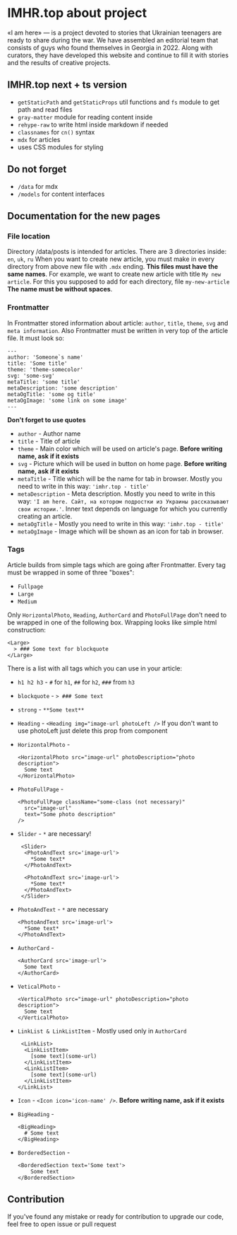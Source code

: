 # IMHR.top about project

«I am here» — is a project devoted to stories that Ukrainian teenagers are ready to share during the war. We have assembled an editorial team that consists of guys who found themselves in Georgia in 2022. Along with curators, they have developed this website and continue to fill it with stories and the results of creative projects.

## IMHR.top next + ts version

- `getStaticPath` and `getStaticProps` util functions and `fs` module to get path and read files
- `gray-matter` module for reading content inside
- `rehype-raw` to write html inside markdown if needed
- `classnames` for `cn()` syntax
- `mdx` for articles
- uses CSS modules for styling

## Do not forget

- `/data` for mdx
- `/models` for content interfaces

## Documentation for the new pages

### File location

Directory /data/posts is intended for articles. There are 3 directories inside: `en`, `uk`, `ru`
When you want to create new article, you must make in every directory from above new file with `.mdx` ending. **This files must have the same names**. For example, we want to create new article with title `My new article`. For this you supposed to add for each directory, file `my-new-article` **The name must be without spaces**.

### Frontmatter

In Frontmatter stored information about article: `author`, `title`, `theme`, `svg` and `meta information`. Also Frontmatter must be written in very top of the article file. It must look so:

```
---
author: 'Someone`s name'
title: 'Some title'
theme: 'theme-somecolor'
svg: 'some-svg'
metaTitle: 'some title'
metaDescription: 'some description'
metaOgTitle: 'some og title'
metaOgImage: 'some link on some image'
---
```

**Don't forget to use quotes**

- `author` - Author name
- `title` - Title of article
- `theme` - Main color which will be used on article's page. **Before writing name, ask if it exists**
- `svg` - Picture which will be used in button on home page. **Before writing name, ask if it exists**
- `metaTitle` - Title which will be the name for tab in browser. Mostly you need to write in this way: `'imhr.top - title'`
- `metaDescription` - Meta description. Mostly you need to write in this way: `'I am here. Сайт, на котором подростки из Украины рассказывают свои истории.'`. Inner text depends on language for which you currently creating an article.
- `metaOgTitle` - Mostly you need to write in this way: `'imhr.top - title'`
- `metaOgImage` - Image which will be shown as an icon for tab in browser.

### Tags

Article builds from simple tags which are going after Frontmatter. Every tag must be wrapped in some of three "boxes":

- `Fullpage`
- `Large`
- `Medium`

Only `HorizontalPhoto`, `Heading`, `AuthorCard` and `PhotoFullPage` don't need to be wrapped in one of the following box.
Wrapping looks like simple html construction: 
```
<Large>
  > ### Some text for blockquote
</Large>
```
There is a list with all tags which you can use in your article:
- `h1 h2 h3` - `#` for `h1`, `##` for `h2`, `###` from `h3` 
- `blockquote` - `> ### Some text`
- `strong` - `**Some text**`
- `Heading` - `<Heading img="image-url photoLeft />` If you don't want to use photoLeft just delete this prop from component
- `HorizontalPhoto` -

  ```
  <HorizontalPhoto src="image-url" photoDescription="photo description">
    Some text
  </HorizontalPhoto>
  ```
- `PhotoFullPage` - 

  ```
  <PhotoFullPage className="some-class (not necessary)"
    src="image-url"
    text="Some photo description"
  />
  ```
- `Slider` - `*` are necessary!

  ```
   <Slider>
    <PhotoAndText src='image-url'>
      *Some text*
    </PhotoAndText>

    <PhotoAndText src='image-url'>
      *Some text*
    </PhotoAndText>
   </Slider>
  ```
- `PhotoAndText` - `*` are necessary

  ```
  <PhotoAndText src='image-url'>
    *Some text* 
  </PhotoAndText>
  ```
- `AuthorCard` -

  ```
  <AuthorCard src='image-url'>
    Some text
  </AuthorCard>
  ```
-  `VeticalPhoto` - 

    ```
    <VerticalPhoto src="image-url" photoDescription="photo description">
      Some text
    </VerticalPhoto>
    ```
- `LinkList & LinkListItem` - Mostly used only in `AuthorCard`
  
  ```
   <LinkList>
    <LinkListItem>
      [some text](some-url)
    </LinkListItem>
    <LinkListItem>
      [some text](some-url)
    </LinkListItem>
  </LinkList>
  ```
 - `Icon` - `<Icon icon='icon-name' />`. **Before writing name, ask if it exists**
 
 - `BigHeading` - 
 
    ```
    <BigHeading>
      # Some text
    </BigHeading>
    ```
 - `BorderedSection` - 
    ```
    <BorderedSection text='Some text'>
        Some text
    </BorderedSection>
    ```

## Contribution

If you've found any mistake or ready for contribution to upgrade our code, feel free to open issue or pull request
